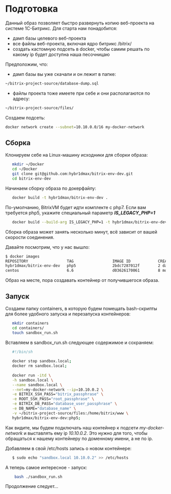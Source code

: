# Подготовка

Данный образ позволяет быстро развернуть копию веб-проекта на системе 1С-Битрикс.
Для старта нам понадобится:

* дамп базы целевого веб-проекта
* все файлы веб-проекта, включая ядро битрикс /bitrix/
* создать кастомную подсеть в docker, чтобы самим решать по какому ip будет доступна наша песочницаю

Предположим, что:

* дамп базы вы уже скачали и он лежит в папке:
 ```bash
 ~/bitrix-project-source/database-dump.sql
 ```
* файлы проекта тоже имеете при себе и они располагаются по адресу:
```bash
~/bitrix-project-source/files/
```
Создаем подсеть:
```bash
docker network create --subnet=10.10.0.0/16 my-docker-network
```

## Сборка

Клонируем себе на Linux-машину исходники для сборки образа:

```bash
   mkdir ~/Docker
   cd ~/Docker
   git clone git@github.com:hybr1dmax/bitrix-env-dev.git
   cd bitrix-env-dev
```

Начинаем сборку образа по докерфайлу:

```bash
   docker build -t hybr1dmax/bitrix-env-dev . 
```
По-умолчанию, BitrixVM будет идти комплекте с php7.
Если вам требуется php5, укажите специальный параметр **_IS_LEGACY_PHP=1_**

```bash
   docker build --build-arg IS_LEGACY_PHP=1 -t hybr1dmax/bitrix-env-dev:php5 .
```

Сборка образа может занять несколько минут, всё зависит от вашей скорости соединения.

Давайте посмотрим, что у нас вышло:
```bash
$ docker images
REPOSITORY                 TAG                 IMAGE ID            CREATED             SIZE
hybr1dmax/bitrix-env-dev   php5                2bdc7287012f        2 days ago          1.2GB
centos                     6.6                 d03626170061        8 months ago        203MB
```

Образ на месте, пора создавать контейнер от получившегося образа.

## Запуск

Создаем папку containers, в которую будем помещать bash-скрипты для более удобного запуска и перезапуска контейнеров:
```bash
   mkdir containers
   cd containers/
   touch sandbox_run.sh
```

Вставляем в sandbox_run.sh следующее содержимое и сохраняем:
```bash
   #!/bin/sh
   
   docker stop sandbox.local;
   docker rm sandbox.local;
   
   docker run -itd \
   -h sandbox.local \
   --name sandbox.local \
   --net=my-docker-network --ip=10.10.0.2 \
   -e BITRIX_SSH_PASS="bitrix_passphrase" \
   -e ROOT_SSH_PASS="root_passphrase" \
   -e BITRIX_DB_PASS="database_user_passphrase" \
   -e DB_NAME="database_name" \
   -v ~/bitrix-project-source/files:/home/bitrix/www \
   hybr1dmax/bitrix-env-dev:php5;
```
Как видите, мы будем подключать наш контейнер к подсети _my-docker-network_ и выставлять ему ip _10.10.0.2_. Это нужно для того, чтобы обращаться к нашему контейнеру по доменному имени, а не по ip.


Добавляем в свой /etc/hosts запись о новом контейнере:
```bash
   $ sudo echo "sandbox.local 10.10.0.2" >> /etc/hosts
```

А теперь самое интересное - запуск:
```bash
    bash ./sandbox_run.sh
```

Продолжение следует...